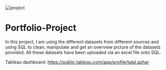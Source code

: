 ![project](https://github.com/user-attachments/assets/756ecd45-b55b-48c7-b8bc-29c749b47e0a)

# Portfolio-Project

In this project, I am using the different datasets from different sources and using SQL to clean, manipulate and get an overview picture of the datasets provided.
All these datasets have been uploaded via an excel file onto SQL.

Tableau dashboard: https://public.tableau.com/app/profile/talal.azhar
